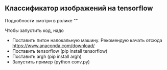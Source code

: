 ## Классификатор изображений на tensorflow

Подробности смотри в ролике ""


Чтобы запустить код, надо
- Поставить питон налокальную машину. Рекомендую качать отсюда https://www.anaconda.com/download/
- Поставить tensorflow  (pip install tensorflow)
- Поставить argh  (pip install argh)
- Запустить пример (python conv.py) 

